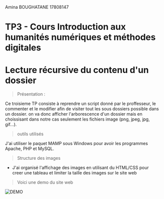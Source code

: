 Amina BOUGHATANE 17808147

# TP3 - Cours Introduction aux  humanités numériques et méthodes digitales
# Lecture récursive du contenu d'un dossier

> Présentation :

Ce troisieme TP consiste à reprendre un script donné par le proffesseur, le commenter et le modifier afin de visiter tout les sous dossiers possible dans un dossier. on va donc afficher l'arborescence d'un dossier mais en choissisant dans notre cas seulement les fichiers image (png, jpeg, jpg, gif...). 

> outils utilisés 

J'ai utiliser le paquet MAMP sous Windows pour avoir les programmes Apache, PHP et MySQL.


> Structure des images 
* J'ai organisé l'affichage des images en utilisant du HTML/CSS pour creer une tableau et limiter la taille des images sur le site web


> Voici une demo du site web

 ![DEMO](https://github.com/aboughatane/TP2_HYPERMEDIA/tree/main/captures/Capture01)



